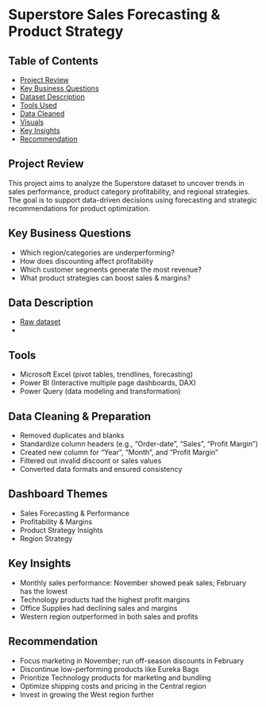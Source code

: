 # Superstore Sales Forecasting & Product Strategy

## Table of Contents

- [Project Review](#project-review)
- [Key Business Questions](#key-business-questions)
- [Dataset Description](#dataset-decription)
- [Tools Used](#tools-used)
- [Data Cleaned](#data-cleaned)
- [Visuals](#visuals)
- [Key Insights](#key-insights)
- [Recommendation](#recommendation)

## Project Review
This project aims to analyze the Superstore dataset to uncover trends in sales performance, product category profitability, and regional strategies. The goal is to support data-driven decisions using forecasting and strategic recommendations for product optimization.

## Key Business Questions
-	Which region/categories are underperforming?
-	How does discounting affect profitability
-	Which customer segments generate the most revenue?
-	What product strategies can boost sales & margins?

## Data Description
- <a href=https://github.com/Maggy317/Superstore-Sales-Project/blob/main/01_raw%20dataset.xlsx>Raw dataset</a>
- 

## Tools
-	Microsoft Excel (pivot tables, trendlines, forecasting)
-	Power BI (Interactive multiple page dashboards, DAX)
-	Power Query (data modeling and transformation)

## Data Cleaning & Preparation
-	Removed duplicates and blanks
-	Standardize column headers (e.g., “Order-date”, “Sales”, “Profit Margin”)
-	Created new column for “Year”, “Month”, and “Profit Margin”
-	Filtered out invalid discount or sales values
-	Converted data formats and ensured consistency

## Dashboard Themes
-	Sales Forecasting & Performance
-	Profitability & Margins
-	Product Strategy Insights
-	Region Strategy

## Key Insights
-	Monthly sales performance: November showed peak sales; February has the lowest
-	Technology products had the highest profit margins
-	Office Supplies had declining sales and margins
-	Western region outperformed in both sales and profits

## Recommendation
-	Focus marketing in November; run off-season discounts in February
-	Discontinue low-performing products like Eureka Bags
-	Prioritize Technology products for marketing and bundling
-	Optimize shipping costs and pricing in the Central region
-	Invest in growing the West region further


